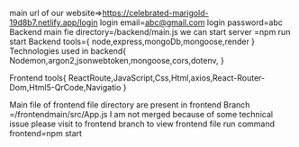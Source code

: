 main url of our website=>https://celebrated-marigold-19d8b7.netlify.app/login
login email=abc@gmail.com
login password=abc
Backend main fie directory=/backend/main.js
we can start server =npm run start
Backend tools={
node,express,mongoDb,mongoose,render
}
Technologies used in backend{
Nodemon,argon2,jsonwebtoken,mongoose,cors,dotenv,
}


Frontend tools{
ReactRoute,JavaScript,Css,Html,axios,React-Router-Dom,Html5-QrCode,Navigatio
}

Main file of frontend file directory are present in frontend Branch =/frontendmain/src/App.js 
I am not merged because of some technical issue please visit to frontend branch to view frontend file
run command frontend=npm start

